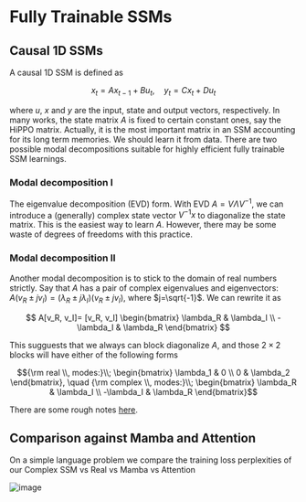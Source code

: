 # Fully Trainable SSMs

## Causal 1D SSMs 
A causal 1D SSM is defined as 

$$ x_t =  Ax_{t-1} + B u_t, \quad  y_t =  C x_t + D u_t $$

where $u$, $x$ and $y$ are the input, state and output vectors, respectively. In many works, the state matrix $A$ is fixed to certain constant ones, say the HiPPO matrix. Actually, it is the most important matrix in an SSM accounting for its long term memories. We should learn it from data. There are two possible modal decompositions suitable for highly efficient fully trainable SSM learnings. 

### Modal decomposition I 
The eigenvalue decomposition (EVD) form. With EVD $A = V\Lambda V^{-1}$, we can introduce a (generally) complex state vector $V^{-1}x$ to diagonalize the state matrix. This is the easiest way to learn $A$. However, there may be some waste of degrees of freedoms with this practice.

### Modal decomposition II

Another modal decomposition is to stick to the domain of real numbers strictly. Say that $A$ has a pair of complex eigenvalues and eigenvectors: $A (v_R \pm j v_I) = (\lambda_R \pm j\lambda_I)( v_R \pm jv_I)$, where $j=\sqrt{-1}$. We can rewrite it as
   
$$
A[v_R, v_I]= [v_R, v_I]  \begin{bmatrix}
\lambda_R & \lambda_I \\
-\lambda_I & \lambda_R 
\end{bmatrix}
$$

This sugguests that we always can block diagonalize $A$, and those $2\times 2$ blocks will have either of the following forms

$${\rm real \\, modes:}\\; \begin{bmatrix}
\lambda_1 & 0 \\
0 & \lambda_2 
\end{bmatrix}, \quad {\rm complex \\, modes:}\\; \begin{bmatrix}
\lambda_R & \lambda_I \\
-\lambda_I & \lambda_R 
\end{bmatrix}$$

There are some rough notes [here](https://www.overleaf.com/read/wwjbsyjsyfrm#f6fa3b).



## Comparison against Mamba and Attention
On a simple language problem we compare the training loss perplexities of our Complex SSM vs Real vs Mamba vs Attention

![image](https://github.com/user-attachments/assets/ba60d266-59e8-43de-bee8-ac02b37571d6)
